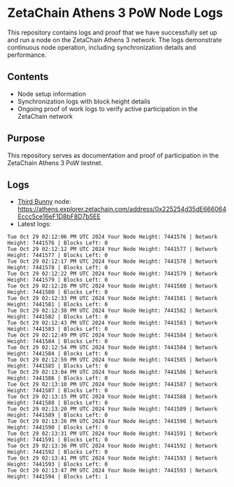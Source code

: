 # ZetaChain Athens 3 PoW Node Logs
This repository contains logs and proof that we have successfully set up and run a node on the ZetaChain Athens 3 network. The logs demonstrate continuous node operation, including synchronization details and performance.

## Contents
- Node setup information
- Synchronization logs with block height details
- Ongoing proof of work logs to verify active participation in the ZetaChain network

## Purpose
This repository serves as documentation and proof of participation in the ZetaChain Athens 3 PoW testnet.

## Logs

- [Third Bunny](https://thirdbunny.xyz/) node: https://athens.explorer.zetachain.com/address/0x225254d35dE666064Eccc5ce16eF1D8bF8D7b5EE
- Latest logs:
```
Tue Oct 29 02:12:06 PM UTC 2024 Your Node Height: 7441576 | Network Height: 7441576 | Blocks Left: 0
Tue Oct 29 02:12:12 PM UTC 2024 Your Node Height: 7441577 | Network Height: 7441577 | Blocks Left: 0
Tue Oct 29 02:12:17 PM UTC 2024 Your Node Height: 7441578 | Network Height: 7441578 | Blocks Left: 0
Tue Oct 29 02:12:22 PM UTC 2024 Your Node Height: 7441579 | Network Height: 7441579 | Blocks Left: 0
Tue Oct 29 02:12:28 PM UTC 2024 Your Node Height: 7441580 | Network Height: 7441580 | Blocks Left: 0
Tue Oct 29 02:12:33 PM UTC 2024 Your Node Height: 7441581 | Network Height: 7441581 | Blocks Left: 0
Tue Oct 29 02:12:38 PM UTC 2024 Your Node Height: 7441582 | Network Height: 7441582 | Blocks Left: 0
Tue Oct 29 02:12:43 PM UTC 2024 Your Node Height: 7441583 | Network Height: 7441583 | Blocks Left: 0
Tue Oct 29 02:12:49 PM UTC 2024 Your Node Height: 7441584 | Network Height: 7441584 | Blocks Left: 0
Tue Oct 29 02:12:54 PM UTC 2024 Your Node Height: 7441584 | Network Height: 7441584 | Blocks Left: 0
Tue Oct 29 02:12:59 PM UTC 2024 Your Node Height: 7441585 | Network Height: 7441585 | Blocks Left: 0
Tue Oct 29 02:13:04 PM UTC 2024 Your Node Height: 7441586 | Network Height: 7441586 | Blocks Left: 0
Tue Oct 29 02:13:10 PM UTC 2024 Your Node Height: 7441587 | Network Height: 7441587 | Blocks Left: 0
Tue Oct 29 02:13:15 PM UTC 2024 Your Node Height: 7441588 | Network Height: 7441588 | Blocks Left: 0
Tue Oct 29 02:13:20 PM UTC 2024 Your Node Height: 7441589 | Network Height: 7441589 | Blocks Left: 0
Tue Oct 29 02:13:26 PM UTC 2024 Your Node Height: 7441590 | Network Height: 7441590 | Blocks Left: 0
Tue Oct 29 02:13:31 PM UTC 2024 Your Node Height: 7441591 | Network Height: 7441591 | Blocks Left: 0
Tue Oct 29 02:13:36 PM UTC 2024 Your Node Height: 7441592 | Network Height: 7441592 | Blocks Left: 0
Tue Oct 29 02:13:41 PM UTC 2024 Your Node Height: 7441593 | Network Height: 7441593 | Blocks Left: 0
Tue Oct 29 02:13:47 PM UTC 2024 Your Node Height: 7441593 | Network Height: 7441594 | Blocks Left: 1
```
